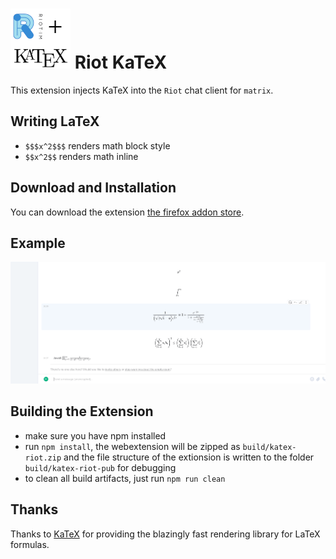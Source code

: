 # ![Icon](icons/icon.png) Riot KaTeX

This extension injects KaTeX into the `Riot` chat client for
`matrix`.

## Writing LaTeX
 - `$$$x^2$$$` renders math block style
 - `$$x^2$$` renders math inline


## Download and Installation
You can download the extension [the firefox addon
store](https://addons.mozilla.org/en-US/firefox/addon/riot-katex/).

## Example
![Example](example.png)

## Building the Extension
 - make sure you have npm installed
 - run `npm install`, the webextension will be zipped as
   `build/katex-riot.zip` and the file structure of the extionsion is
   written to the folder `build/katex-riot-pub` for debugging
 - to clean all build artifacts, just run `npm run clean`

## Thanks
Thanks to [KaTeX](https://katex.org/) for providing the blazingly fast
rendering library for LaTeX formulas.
